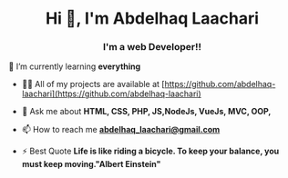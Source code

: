 
<h1 align="center">Hi 👋, I'm Abdelhaq Laachari</h1>
<h3 align="center">I'm a web Developer!!</h3>


🌱 I’m currently learning **everything**

- 👨‍💻 All of my projects are available at [https://github.com/abdelhaq-laachari](https://github.com/abdelhaq-laachari)

- 💬 Ask me about **HTML, CSS, PHP, JS,NodeJs, VueJs, MVC, OOP,**

- 📫 How to reach me **abdelhaq_laachari@gmail.com**

- ⚡ Best Quote **Life is like riding a bicycle. To keep your balance, you must keep moving."Albert Einstein"**

